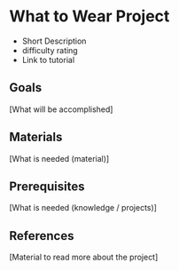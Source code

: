 # What to Wear Project

- Short Description
- difficulty rating
- Link to tutorial

## Goals

[What will be accomplished]

## Materials

[What is needed (material)]

## Prerequisites

[What is needed (knowledge / projects)]

## References

[Material to read more about the project]
